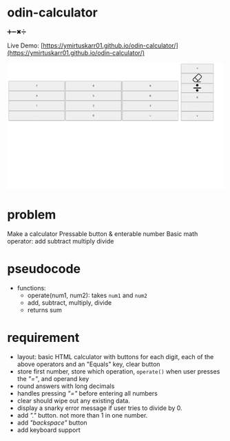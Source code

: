 # odin-calculator
➕➖✖➗

Live Demo:
[https://ymirtuskarr01.github.io/odin-calculator/](https://ymirtuskarr01.github.io/odin-calculator/)

![Project Screenshot 1](./images/odinCalculatorBase.png "Odin Calculator Base")

# problem
Make a calculator
Pressable button & enterable number
Basic math operator: add subtract multiply divide

# pseudocode
- functions:
  - operate(num1, num2): takes `num1` and `num2`
  - add, subtract, multiply, divide
  - returns sum

# requirement
- layout: basic HTML calculator with buttons for each digit, each of the above operators and an "Equals" key, clear button
- store first number, store which operation, `operate()` when user presses the *"="*, and operand key
- round answers with long decimals
- handles pressing *"="* before entering all numbers
- clear should wipe out any existing data.
- display a snarky error message if user tries to divide by 0.
- add *"."*  button. not more than 1 in one number.
- add *"backspace"* button
- add keyboard support

